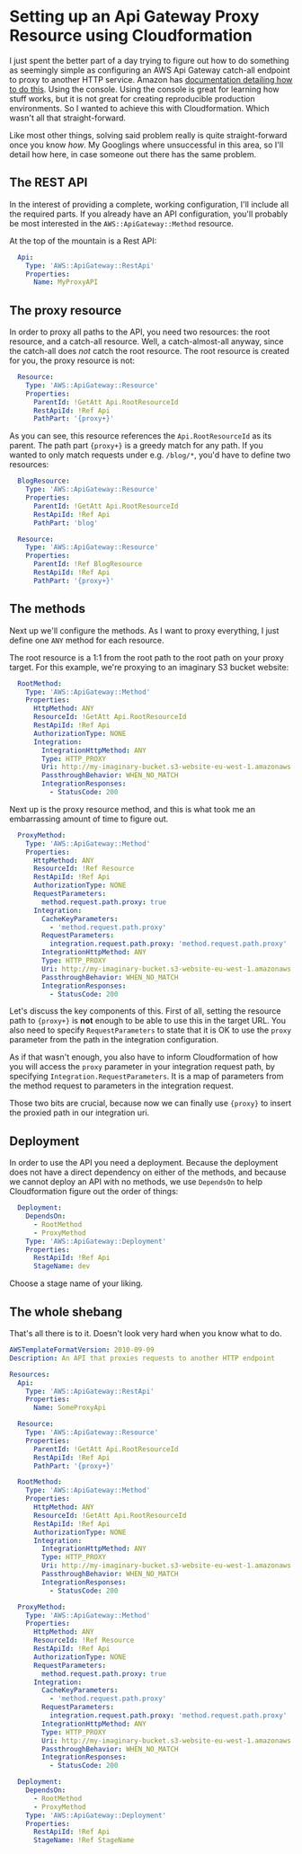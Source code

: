 # Setting up an Api Gateway Proxy Resource using Cloudformation

I just spent the better part of a day trying to figure out how to do something
as seemingly simple as configuring an AWS Api Gateway catch-all endpoint to
proxy to another HTTP service. Amazon has
[documentation detailing how to do this](http://docs.aws.amazon.com/apigateway/latest/developerguide/api-gateway-set-up-simple-proxy.html).
Using the console. Using the console is great for learning how stuff works, but
it is not great for creating reproducible production environments. So I wanted
to achieve this with Cloudformation. Which wasn't all that straight-forward.

Like most other things, solving said problem really is quite straight-forward
once you know _how_. My Googlings where unsuccessful in this area, so I'll
detail how here, in case someone out there has the same problem.

## The REST API

In the interest of providing a complete, working configuration, I'll include all
the required parts. If you already have an API configuration, you'll probably be
most interested in the `AWS::ApiGateway::Method` resource.

At the top of the mountain is a Rest API:

```yaml
  Api:
    Type: 'AWS::ApiGateway::RestApi'
    Properties:
      Name: MyProxyAPI
```

## The proxy resource

In order to proxy all paths to the API, you need two resources: the root
resource, and a catch-all resource. Well, a catch-almost-all anyway, since the
catch-all does *not* catch the root resource. The root resource is created for
you, the proxy resource is not:

```yaml
  Resource:
    Type: 'AWS::ApiGateway::Resource'
    Properties:
      ParentId: !GetAtt Api.RootResourceId
      RestApiId: !Ref Api
      PathPart: '{proxy+}'
```

As you can see, this resource references the `Api.RootResourceId` as its parent.
The path part `{proxy+}` is a greedy match for any path. If you wanted to only
match requests under e.g. `/blog/*`, you'd have to define two resources:

```yaml
  BlogResource:
    Type: 'AWS::ApiGateway::Resource'
    Properties:
      ParentId: !GetAtt Api.RootResourceId
      RestApiId: !Ref Api
      PathPart: 'blog'

  Resource:
    Type: 'AWS::ApiGateway::Resource'
    Properties:
      ParentId: !Ref BlogResource
      RestApiId: !Ref Api
      PathPart: '{proxy+}'
```

## The methods

Next up we'll configure the methods. As I want to proxy everything, I just
define one `ANY` method for each resource.

The root resource is a 1:1 from the root path to the root path on your proxy
target. For this example, we're proxying to an imaginary S3 bucket website:

```yaml
  RootMethod:
    Type: 'AWS::ApiGateway::Method'
    Properties:
      HttpMethod: ANY
      ResourceId: !GetAtt Api.RootResourceId
      RestApiId: !Ref Api
      AuthorizationType: NONE
      Integration:
        IntegrationHttpMethod: ANY
        Type: HTTP_PROXY
        Uri: http://my-imaginary-bucket.s3-website-eu-west-1.amazonaws.com/
        PassthroughBehavior: WHEN_NO_MATCH
        IntegrationResponses:
          - StatusCode: 200

```

Next up is the proxy resource method, and this is what took me an embarrassing
amount of time to figure out.

```yaml
  ProxyMethod:
    Type: 'AWS::ApiGateway::Method'
    Properties:
      HttpMethod: ANY
      ResourceId: !Ref Resource
      RestApiId: !Ref Api
      AuthorizationType: NONE
      RequestParameters:
        method.request.path.proxy: true
      Integration:
        CacheKeyParameters:
          - 'method.request.path.proxy'
        RequestParameters:
          integration.request.path.proxy: 'method.request.path.proxy'
        IntegrationHttpMethod: ANY
        Type: HTTP_PROXY
        Uri: http://my-imaginary-bucket.s3-website-eu-west-1.amazonaws.com/
        PassthroughBehavior: WHEN_NO_MATCH
        IntegrationResponses:
          - StatusCode: 200
```

Let's discuss the key components of this. First of all, setting the resource
path to `{proxy+}` is **not** enough to be able to use this in the target URL.
You also need to specify `RequestParameters` to state that it is OK to use the
`proxy` parameter from the path in the integration configuration.

As if that wasn't enough, you also have to inform Cloudformation of how you will
access the `proxy` parameter in your integration request path, by specifying
`Integration.RequestParameters`. It is a map of parameters from the method
request to parameters in the integration request.

Those two bits are crucial, because now we can finally use `{proxy}` to insert
the proxied path in our integration uri.

## Deployment

In order to use the API you need a deployment. Because the deployment does not
have a direct dependency on either of the methods, and because we cannot deploy
an API with no methods, we use `DependsOn` to help Cloudformation figure out the
order of things:

```yaml
  Deployment:
    DependsOn:
      - RootMethod
      - ProxyMethod
    Type: 'AWS::ApiGateway::Deployment'
    Properties:
      RestApiId: !Ref Api
      StageName: dev
```

Choose a stage name of your liking.

## The whole shebang

That's all there is to it. Doesn't look very hard when you know what to do.

```yaml
AWSTemplateFormatVersion: 2010-09-09
Description: An API that proxies requests to another HTTP endpoint

Resources:
  Api:
    Type: 'AWS::ApiGateway::RestApi'
    Properties:
      Name: SomeProxyApi

  Resource:
    Type: 'AWS::ApiGateway::Resource'
    Properties:
      ParentId: !GetAtt Api.RootResourceId
      RestApiId: !Ref Api
      PathPart: '{proxy+}'

  RootMethod:
    Type: 'AWS::ApiGateway::Method'
    Properties:
      HttpMethod: ANY
      ResourceId: !GetAtt Api.RootResourceId
      RestApiId: !Ref Api
      AuthorizationType: NONE
      Integration:
        IntegrationHttpMethod: ANY
        Type: HTTP_PROXY
        Uri: http://my-imaginary-bucket.s3-website-eu-west-1.amazonaws.com/
        PassthroughBehavior: WHEN_NO_MATCH
        IntegrationResponses:
          - StatusCode: 200

  ProxyMethod:
    Type: 'AWS::ApiGateway::Method'
    Properties:
      HttpMethod: ANY
      ResourceId: !Ref Resource
      RestApiId: !Ref Api
      AuthorizationType: NONE
      RequestParameters:
        method.request.path.proxy: true
      Integration:
        CacheKeyParameters:
          - 'method.request.path.proxy'
        RequestParameters:
          integration.request.path.proxy: 'method.request.path.proxy'
        IntegrationHttpMethod: ANY
        Type: HTTP_PROXY
        Uri: http://my-imaginary-bucket.s3-website-eu-west-1.amazonaws.com/
        PassthroughBehavior: WHEN_NO_MATCH
        IntegrationResponses:
          - StatusCode: 200

  Deployment:
    DependsOn:
      - RootMethod
      - ProxyMethod
    Type: 'AWS::ApiGateway::Deployment'
    Properties:
      RestApiId: !Ref Api
      StageName: !Ref StageName
```

